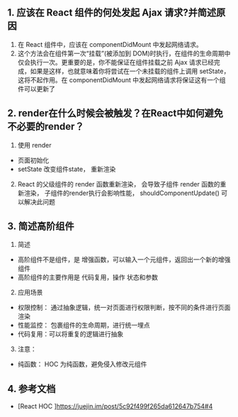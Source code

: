 ## 1. 应该在 React 组件的何处发起 Ajax 请求?并简述原因

1.  在 React 组件中，应该在 componentDidMount 中发起网络请求。
2.  这个方法会在组件第一次“挂载”(被添加到 DOM)时执行，在组件的生命周期中仅会执行一次。更重要的是，你不能保证在组件挂载之前 Ajax 请求已经完成，如果是这样，也就意味着你将尝试在一个未挂载的组件上调用 setState，这将不起作用。在 componentDidMount 中发起网络请求将保证这有一个组件可以更新了

## 2. render在什么时候会被触发？在React中如何避免不必要的render？

1.  使用 render

-   页面初始化
-   setState 改变组件state， 重新渲染

2.  React 的父级组件的 render 函数重新渲染， 会导致子组件 render  函数的重新渲染， 子组件的render执行会影响性能， shouldComponentUpdate()  可以解决此问题

## 3. 简述高阶组件

1.  简述

-   高阶组件不是组件，是 增强函数，可以输入一个元组件，返回出一个新的增强组件
-   高阶组件的主要作用是 代码复用，操作 状态和参数

2.  应用场景

-   权限控制： 通过抽象逻辑，统一对页面进行权限判断，按不同的条件进行页面渲染
-   性能监控： 包裹组件的生命周期，进行统一埋点
-   代码复用：可以将重复的逻辑进行抽象

3.  注意：

-   纯函数： HOC 为纯函数，避免侵入修改元组件

## 4. 参考文档

-   [React HOC ]<https://juejin.im/post/5c92f499f265da612647b754#4>
